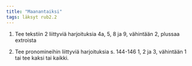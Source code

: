 ```yaml
---
title: "Maanantaiksi"
tags: läksyt rub2.2
---
```


1. Tee tekstiin 2 liittyviä harjoituksia 4a, 5, 8 ja 9, vähintään 2, plussaa extroista

2. Tee pronomineihin liittyviä harjoituksia s. 144-146 1, 2 ja 3, vähintään 1 tai tee kaksi tai kaikki.

